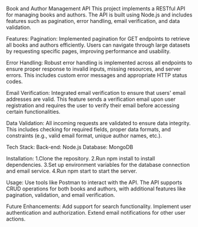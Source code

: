 Book and Author Management API
 This project implements a RESTful API for managing books and authors. The API is built using Node.js and includes features such as pagination, error handling, email verification, and data validation.

Features:
 Pagination:
  Implemented pagination for GET endpoints to retrieve all books and authors efficiently. Users can navigate through large datasets by requesting specific pages, improving performance and usability.

 Error Handling:
  Robust error handling is implemented across all endpoints to ensure proper response to invalid inputs, missing resources, and server errors. This includes custom error messages and appropriate HTTP status codes.

 Email Verification:
  Integrated email verification to ensure that users' email addresses are valid. This feature sends a verification email upon user registration and requires the user to verify their email before accessing certain functionalities.

 Data Validation:
  All incoming requests are validated to ensure data integrity. This includes checking for required fields, proper data formats, and constraints (e.g., valid email format, unique author names, etc.).

Tech Stack:
 Back-end: Node.js
 Database: MongoDB
 
Installation:
1.Clone the repository.
2.Run npm install to install dependencies.
3.Set up environment variables for the database connection and email service.
4.Run npm start to start the server.

Usage:
 Use tools like Postman to interact with the API.
 The API supports CRUD operations for both books and authors, with additional features like pagination, validation, and email verification.
 
Future Enhancements:
 Add support for search functionality.
 Implement user authentication and authorization.
 Extend email notifications for other user actions.
